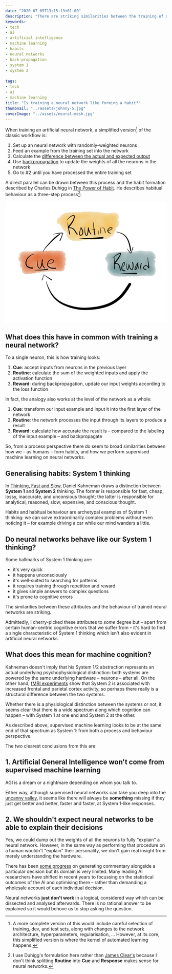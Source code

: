 ```yaml
---
date: "2020-07-05T13:15:13+01:00"
description: "There are striking similarities between the training of a neural network and the way that we – as humans – form habits. How should that inform our thinking about the potential for this type of artificial intelligence, and what we should and shouldn't be asking of it?"
keywords:
- tech
- ai
- artificial intelligence
- machine learning
- habits
- neural networks
- back-propagation
- system 1
- system 2

tags:
- tech
- ai
- machine learning
title: "Is training a neural network like forming a habit?"
thumbnail: "../assets/johnny-5.jpg"
coverImage: "../assets/neural-mesh.jpg"
---
```


When training an artificial neural network, a simplified version[^1] of the classic workflow is:
1. Set up an neural network with randomly-weighted neurons
1. Feed an example from the training set into the network
1. Calculate the [difference between the actual and expected output](https://en.wikipedia.org/wiki/Loss_function)
1. Use [backpropagation](https://en.wikipedia.org/wiki/Backpropagation) to update the weights of all the neurons in the network
1. Go to #2 until you have processed the entire training set

A direct parallel can be drawn between this process and the habit formation described by Charles Duhigg in [The Power of Habit](https://g.co/kgs/xm7DuX). He describes habitual behaviour as a three-step process[^2]:

![](../assets/3-step-habits.png)

## What does this have in common with training a neural network?
To a single neuron, this is how training looks:
1. **Cue**: accept inputs from neurons in the previous layer
2. **Routine**: calculate the sum of the weighted inputs and apply the activation function
3. **Reward**: during backpropagation, update our input weights according to the loss function

In fact, the analogy also works at the level of the network as a whole:
1. **Cue**: transform our input example and input it into the first layer of the network
2. **Routine**: the network processes the input through its layers to produce a result
3. **Reward**: calculate how accurate the result is – compared to the labeling of the input example – and backpropagate

So, from a process perspective there do seem to broad similarities between how we – as humans – form habits, and how we perform supervised machine learning on neural networks.

## Generalising habits: System 1 thinking
In [Thinking, Fast and Slow](https://g.co/kgs/vM95DV), Daniel Kahneman draws a distinction between **System 1** and **System 2** thinking. The former is responsible for fast, cheap, lossy, inaccurate, and unconsious thought; the latter is responsible for analytical, reasoned, slow, expensive, and conscious thought.

Habits and habitual behaviour are archetypal examples of System 1 thinking: we can solve extraordinarily complex problems without even noticing it – for example driving a car while our mind wanders a little.

## Do neural networks behave like our System 1 thinking?
Some hallmarks of System 1 thinking are:
- it's very quick
- it happens unconsciously
- it's well-suited to searching for patterns
- it requires training through repetition and reward
- it gives simple answers to complex questions
- it's prone to cognitive errors

The similarities between these attributes and the behaviour of trained neural networks are striking.

Admittedly, I cherry-picked these attributes to _some_ degree but – apart from certain human-centric cognitive errors that we suffer from – it's hard to find a single characteristic of System 1 thinking which isn't also evident in artificial neural networks.

## What does this mean for machine cognition?
Kahneman doesn't imply that his System 1/2 abstraction represents an actual underlying psychophysiological distinction: both systems are powered by the same underlying hardware – neurons – after all. On the other hand, [fMRI experiments](https://theeconreview.com/2017/01/13/what-neuroscience-has-to-say-about-decision-making/) show that System 2 is associated with increased frontal and parietal cortex activity, so perhaps there really is a structural difference between the two systems.

Whether there is a physiological distinction between the systems or not, it seems clear that there is a wide spectrum along which cognition can happen – with System 1 at one end and System 2 at the other.

As described above, supervised machine learning looks to be at the same end of that spectrum as System 1: from both a process and behaviour perspective.

The two clearest conclusions from this are:

## 1. Artificial General Intelligence won't come from supervised machine learning
AGI is a dream or a nightmare depending on whom you talk to.

Either way, although supervised neural networks can take you deep into the [uncanny valley](https://en.wikipedia.org/wiki/Uncanny_valley), it seems like there will always be **something** missing if they just get better and better, faster and faster, at System 1-like responses.

## 2. We shouldn't expect neural networks to be able to explain their decisions
Yes, we could dump out the weights of all the neurons to fully "explain" a neural network. However, in the same way as performing that procedure on a human wouldn't "explain" their personality, we don't gain real insight from merely understanding the hardware.

There has been [some progress](https://arxiv.org/pdf/1612.04757v1.pdf) on generating commentary alongside a particular decision but its domain is very limited. Many leading AI researchers have shifted in recent years to focussing on the statistical outcomes of the AI and optimising there – rather than demanding a wholesale account of each individual decision.

Neural networks **just don't work** in a logical, considered way which can be dissected and analysed afterwards. There is no rational answer to be explained so it would behove us to stop asking the question.

[^1]: A more complete version of this would include careful selection of training, dev, and test sets, along with changes to the network architecture, hyperparameters, regularisation, … However, at its core, this simplified version is where the kernel of automated learning happens.
[^2]: I use Duhigg's formulation here rather than [James Clear's](https://jamesclear.com/habit-triggers) because I don't think splitting **Routine** into **Cue** and **Response** makes sense for neural networks.
[^3]: Cover photo by [Alina Grubnyak](https://unsplash.com/@alinnnaaaa?utm_source=unsplash&amp;utm_medium=referral&amp;utm_content=creditCopyText) on [Unsplash](https://unsplash.com/?utm_source=unsplash&amp;utm_medium=referral&amp;utm_content=creditCopyText)

